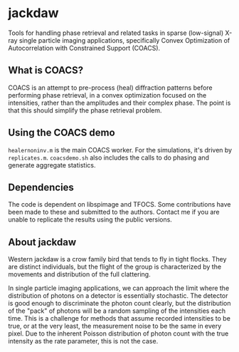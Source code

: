 # jackdaw
Tools for handling phase retrieval and related tasks in sparse (low-signal) X-ray single particle imaging applications, specifically Convex Optimization of Autocorrelation with Constrained Support (COACS).

## What is COACS?
COACS is an attempt to pre-process (heal) diffraction patterns before performing phase retrieval, in a convex optimization focused on the intensities, rather than the amplitudes and their complex phase. The point is that this should simplify the phase retrieval problem.


## Using the COACS demo
`healernoninv.m` is the main COACS worker. For the simulations, it's driven by `replicates.m`. `coacsdemo.sh` also includes the calls to do phasing and generate aggregate statistics.

## Dependencies
The code is dependent on libspimage and TFOCS. Some contributions have been made to these and submitted to the authors. Contact me if you are unable to replicate the results using the public versions.

## About jackdaw
Western jackdaw is a crow family bird that tends to fly in tight flocks. They are distinct individuals, but the flight of the group is characterized by the movements and distribution of the full clattering.

In single particle imaging applications, we can approach the limit where the distribution of photons on a detector is essentially stochastic. The detector is good enough to discriminate the photon count clearly, but the distribution of the "pack" of photons will be a random sampling of the intensities each time. This is a challenge for methods that assume recorded intensities to be true, or at the very least, the measurement noise to be the same in every pixel. Due to the inherent Poisson distribution of photon count with the true intensity as the rate parameter, this is not the case.

